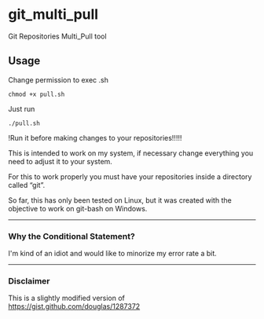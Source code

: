 # git_multi_pull
Git Repositories Multi_Pull tool

## Usage

Change permission to exec .sh
```
chmod +x pull.sh 
```
Just run 
```
./pull.sh
```
!Run it before making changes to your repositories!!!!!

This is intended to work on my system, if necessary change everything you need to adjust it to your system. 

For this to work properly you must have your repositories inside a directory called “git”. 

So far, this has only been tested on Linux, but it was created with the objective to work on git-bash on Windows. 
***
### Why the Conditional Statement?
I'm kind of an idiot and would like to minorize my error rate a bit.

***
### Disclaimer
This is a slightly modified version of https://gist.github.com/douglas/1287372
